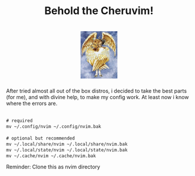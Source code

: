 
<h1 align="center">Behold the Cheruvim!</h1>

<h1 align="center"><img src="assets/logo.jpg" alt= “logo” width="20%" height="20%" aling="center"></h1>

After tried almost all out of the box distros, i decided to take the best parts (for me), and with divine help,
 to make my config work. At least now i know where the errors are. 



```

# required
mv ~/.config/nvim ~/.config/nvim.bak

# optional but recommended
mv ~/.local/share/nvim ~/.local/share/nvim.bak
mv ~/.local/state/nvim ~/.local/state/nvim.bak
mv ~/.cache/nvim ~/.cache/nvim.bak

```

Reminder: 
Clone this as nvim directory 
